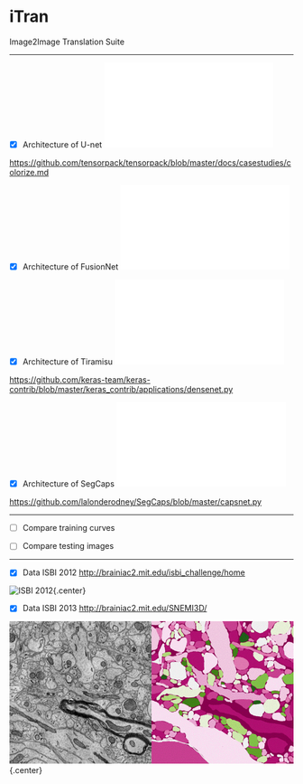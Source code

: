 # iTran
Image2Image Translation Suite

----------

- [x] Architecture of U-net ![Unet](Architecture_Unet.pdf)

https://github.com/tensorpack/tensorpack/blob/master/docs/casestudies/colorize.md

- [x] Architecture of FusionNet ![FusionNet](Architecture_FusionNet.pdf)

- [x] Architecture of Tiramisu ![Tiramisu](Architecture_Tiramisu.pdf)

https://github.com/keras-team/keras-contrib/blob/master/keras_contrib/applications/densenet.py

- [x] Architecture of SegCaps ![SegCaps](Architecture_SegCaps.pdf)

https://github.com/lalonderodney/SegCaps/blob/master/capsnet.py 

----------

- [ ] Compare training curves     

- [ ] Compare testing images

----------

- [x] Data ISBI 2012 http://brainiac2.mit.edu/isbi_challenge/home 

![ISBI 2012](data/isbi.gif){.center}


- [x] Data ISBI 2013 http://brainiac2.mit.edu/SNEMI3D/

![ISBI 2013](data/stack_snemi_ac4.gif){.center}
